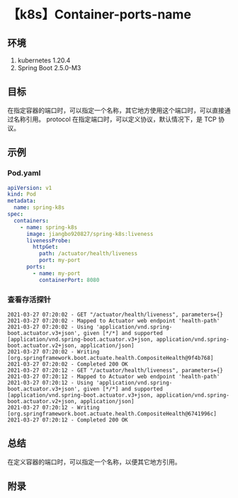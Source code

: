 # 【k8s】Container-ports-name

## 环境

1. kubernetes 1.20.4
2. Spring Boot 2.5.0-M3

## 目标

在指定容器的端口时，可以指定一个名称，其它地方使用这个端口时，可以直接通过名称引用。
protocol 在指定端口时，可以定义协议，默认情况下，是 TCP 协议。

## 示例

### Pod.yaml

```yaml
apiVersion: v1
kind: Pod
metadata:
  name: spring-k8s
spec:
  containers:
    - name: spring-k8s
      image: jiangbo920827/spring-k8s:liveness
      livenessProbe:
        httpGet:
          path: /actuator/health/liveness
          port: my-port
      ports:
        - name: my-port
          containerPort: 8080
```

### 查看存活探针

```
2021-03-27 07:20:02 - GET "/actuator/health/liveness", parameters={}
2021-03-27 07:20:02 - Mapped to Actuator web endpoint 'health-path'
2021-03-27 07:20:02 - Using 'application/vnd.spring-boot.actuator.v3+json', given [*/*] and supported [application/vnd.spring-boot.actuator.v3+json, application/vnd.spring-boot.actuator.v2+json, application/json]
2021-03-27 07:20:02 - Writing [org.springframework.boot.actuate.health.CompositeHealth@9f4b768]
2021-03-27 07:20:02 - Completed 200 OK
2021-03-27 07:20:12 - GET "/actuator/health/liveness", parameters={}
2021-03-27 07:20:12 - Mapped to Actuator web endpoint 'health-path'
2021-03-27 07:20:12 - Using 'application/vnd.spring-boot.actuator.v3+json', given [*/*] and supported [application/vnd.spring-boot.actuator.v3+json, application/vnd.spring-boot.actuator.v2+json, application/json]
2021-03-27 07:20:12 - Writing [org.springframework.boot.actuate.health.CompositeHealth@6741996c]
2021-03-27 07:20:12 - Completed 200 OK
```

## 总结

在定义容器的端口时，可以指定一个名称，以便其它地方引用。

## 附录

